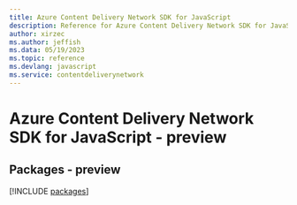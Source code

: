 ```yaml
---
title: Azure Content Delivery Network SDK for JavaScript
description: Reference for Azure Content Delivery Network SDK for JavaScript
author: xirzec
ms.author: jeffish
ms.data: 05/19/2023
ms.topic: reference
ms.devlang: javascript
ms.service: contentdeliverynetwork
---
```

# Azure Content Delivery Network SDK for JavaScript - preview
## Packages - preview
[!INCLUDE [packages](content-delivery-network-index.md)]